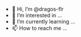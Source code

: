 - 👋 Hi, I’m @dragos-flr
- 👀 I’m interested in ...
- 🌱 I’m currently learning ...
- 📫 How to reach me ...

<!---
dragos-flr/dragos-flr is a ✨ special ✨ repository because its `README.md` (this file) appears on your GitHub profile.
You can click the Preview link to take a look at your changes.
--->
